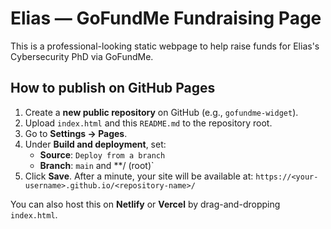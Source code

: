 
# Elias — GoFundMe Fundraising Page

This is a professional-looking static webpage to help raise funds for Elias's Cybersecurity PhD via GoFundMe.

## How to publish on GitHub Pages

1. Create a **new public repository** on GitHub (e.g., `gofundme-widget`).
2. Upload `index.html` and this `README.md` to the repository root.
3. Go to **Settings → Pages**.
4. Under **Build and deployment**, set:
   - **Source**: `Deploy from a branch`
   - **Branch**: `main` and **/ (root)`
5. Click **Save**. After a minute, your site will be available at:
   `https://<your-username>.github.io/<repository-name>/`

You can also host this on **Netlify** or **Vercel** by drag-and-dropping `index.html`.
